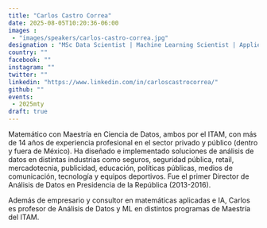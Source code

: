 ```yaml
---
title: "Carlos Castro Correa"
date: 2025-08-05T10:20:36-06:00
images : 
 - "images/speakers/carlos-castro-correa.jpg"
designation : "MSc Data Scientist | Machine Learning Scientist | Applied Mathematician"
country: ""
facebook: ""
instagram: ""
twitter: ""
linkedin: "https://www.linkedin.com/in/carloscastrocorrea/"
github: ""
events: 
 - 2025mty
draft: true
---
```


Matemático con Maestría en Ciencia de Datos, ambos por el ITAM, con más de 14 años de experiencia profesional en el sector privado y público (dentro y fuera de México). Ha diseñado e implementado soluciones de análisis de datos en distintas industrias como seguros, seguridad pública, retail, mercadotecnia, publicidad, educación, políticas públicas, medios de comunicación, tecnología y equipos deportivos. Fue el primer Director de Análisis de Datos en Presidencia de la República (2013-2016).

Además de empresario y consultor en matemáticas aplicadas e IA, Carlos es profesor de Análisis de Datos y ML en distintos programas de Maestría del ITAM.